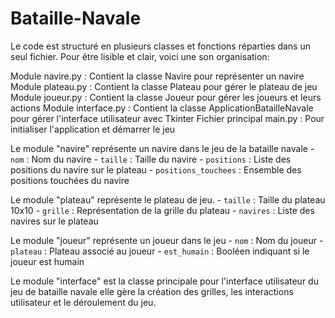 # Bataille-Navale

Le code est structuré en plusieurs classes et fonctions réparties dans un seul fichier. Pour être lisible et clair, voici une son organisation:



Module navire.py : Contient la classe Navire pour représenter un navire
Module plateau.py : Contient la classe Plateau pour gérer le plateau de jeu
Module joueur.py : Contient la classe Joueur pour gérer les joueurs et leurs actions
Module interface.py : Contient la classe ApplicationBatailleNavale pour gérer l'interface utilisateur avec Tkinter
Fichier principal main.py : Pour initialiser l'application et démarrer le jeu






Le module "navire" représente un navire dans le jeu de la bataille navale
    - `nom` : Nom du navire
    - `taille` : Taille du navire
    - `positions` : Liste des positions du navire sur le plateau
    - `positions_touchees` : Ensemble des positions touchées du navire







Le module "plateau" représente le plateau de jeu.
    - `taille` : Taille du plateau 10x10
    - `grille` : Représentation de la grille du plateau
    - `navires` : Liste des navires sur le plateau






Le module "joueur" représente un joueur dans le jeu
    - `nom` : Nom du joueur
    - `plateau` : Plateau associé au joueur
    - `est_humain` : Booléen indiquant si le joueur est humain






Le module "interface" est la classe principale pour l'interface utilisateur du jeu de bataille navale elle gère la création des grilles, les interactions utilisateur et le déroulement du jeu.






    
